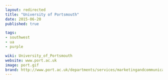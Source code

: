 ```yaml
---
layout: redirected
title: "University of Portsmouth"
date: 2015-06-20
published: true

tags:
- southwest
- ua
- purple

wiki: University_of_Portsmouth
website: www.port.ac.uk
image: port.gif
brand: http://www.port.ac.uk/departments/services/marketingandcommunications/corporateidentity/
---
```

